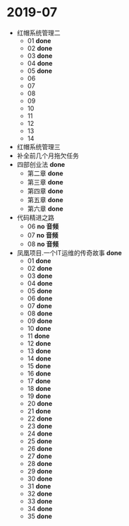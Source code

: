# 2019-07

* 红帽系统管理二
	* 01 **done**
	* 02 **done**
	* 03 **done**
	* 04 **done**
	* 05 **done**
	* 06
	* 07
	* 08
	* 09
	* 10
	* 11
	* 12
	* 13
	* 14
* 红帽系统管理三
* 补全前几个月拖欠任务
* 四部创业法 **done**
	* 第二章 **done**
	* 第三章 **done**
	* 第四章 **done**
	* 第五章 **done**
	* 第六章 **done**
* 代码精进之路
	* 06 **no 音频**
	* 07 **no 音频**
	* 08 **no 音频**
* 凤凰项目.一个IT运维的传奇故事 **done**
	* 01 **done**
	* 02 **done**
	* 03 **done**
	* 04 **done**
	* 05 **done**
	* 06 **done**
	* 07 **done**
	* 08 **done**
	* 09 **done**
	* 10 **done**
	* 11 **done**
	* 12 **done**
	* 13 **done**
	* 14 **done**
	* 15 **done**
	* 16 **done**
	* 17 **done**
	* 18 **done**
	* 19 **done**
	* 20 **done**
	* 21 **done**
	* 22 **done**
	* 23 **done**
	* 24 **done**
	* 25 **done**
	* 26 **done**
	* 27 **done**
	* 28 **done**
	* 29 **done**
	* 30 **done**
	* 31 **done**
	* 32 **done**
	* 33 **done**
	* 34 **done**
	* 35 **done**